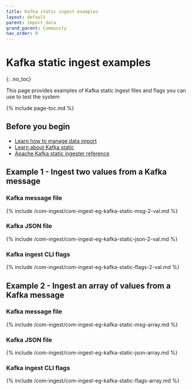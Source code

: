 ```yaml
---
title: Kafka static ingest examples
layout: default
parent: Import data
grand_parent: Community
nav_order: 9
---
```


# Kafka static ingest examples
{: .no_toc}

This page provides examples of Kafka static ingest files and flags you can use to test the system

{% include page-toc.md %}

## Before you begin

* [Learn how to manage data import](/docs/community/com-ingest/com-ingest-manage)
* [Learn about Kafka static](/docs/community/com-ingest/com-ingest-source-kafka-static)
* [Apache Kafka static ingester reference](/docs/community/com-ingest/com-ingest-flags-kafka-static)

## Example 1 - Ingest two values from a Kafka message

### Kafka message file

{% include /com-ingest/com-ingest-eg-kafka-static-msg-2-val.md %}

### Kafka JSON file

{% include /com-ingest/com-ingest-eg-kafka-static-json-2-val.md %}

### Kafka ingest CLI flags

{% include /com-ingest/com-ingest-eg-kafka-static-flags-2-val.md %}

## Example 2 - Ingest an array of values from a Kafka message

### Kafka message file

{% include /com-ingest/com-ingest-eg-kafka-static-msg-array.md %}

### Kafka JSON file

{% include /com-ingest/com-ingest-eg-kafka-static-json-array.md %}

### Kafka ingest CLI flags

{% include /com-ingest/com-ingest-eg-kafka-static-flags-array.md %}
